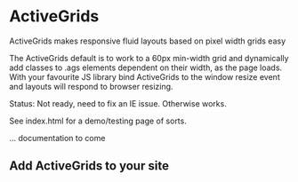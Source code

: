 # ActiveGrids

ActiveGrids makes responsive fluid layouts based on pixel width grids easy

The ActiveGrids default is to work to a 60px min-width grid and dynamically add classes to .ags elements 
dependent on their width, as the page loads. With your favourite JS library bind ActiveGrids to the window 
resize event and layouts will respond to browser resizing.

Status: Not ready, need to fix an IE issue. Otherwise works.

See index.html for a demo/testing page of sorts.

... documentation to come
## Add ActiveGrids to your site


